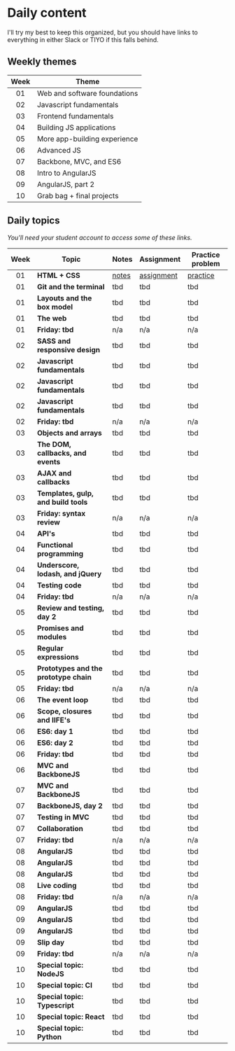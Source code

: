 # Daily content

I'll try my best to keep this organized, but you should have links to everything in either Slack or TIYO if this falls behind.

## Weekly themes

| Week  | Theme                         |
|:-----:|-------------------------------|
| 01    | Web and software foundations  |
| 02    | Javascript fundamentals       |
| 03    | Frontend fundamentals         |
| 04    | Building JS applications      |
| 05    | More app-building experience  |
| 06    | Advanced JS                   |
| 07    | Backbone, MVC, and ES6        |
| 08    | Intro to AngularJS            |
| 09    | AngularJS, part 2             |
| 10    | Grab bag + final projects     |

## Daily topics

*You'll need your student account to access some of these links.*

| Week  | Topic                                     | Notes                     | Assignment                    | Practice problem          |
|:-----:|-------------------------------------------|---------------------------|-------------------------------|---------------------------|
| 01    |  **HTML + CSS**                           | [notes][01a-notes]        | [assignment][01a-assignment]  | [practice][01a-practice]  |
| 01    |  **Git and the terminal**                 | tbd                       | tbd                           | tbd                       |
| 01    |  **Layouts and the box model**            | tbd                       | tbd                           | tbd                       |
| 01    |  **The web**                              | tbd                       | tbd                           | tbd                       |
| 01    |  **Friday: tbd**                          | n/a                       | n/a                           | n/a                       |
| 02    |  **SASS and responsive design**           | tbd                       | tbd                           | tbd                       |
| 02    |  **Javascript fundamentals**              | tbd                       | tbd                           | tbd                       |
| 02    |  **Javascript fundamentals**              | tbd                       | tbd                           | tbd                       |
| 02    |  **Javascript fundamentals**              | tbd                       | tbd                           | tbd                       |
| 02    |  **Friday: tbd**                          | n/a                       | n/a                           | n/a                       |
| 03    |  **Objects and arrays**                   | tbd                       | tbd                           | tbd                       |
| 03    |  **The DOM, callbacks, and events**       | tbd                       | tbd                           | tbd                       |
| 03    |  **AJAX and callbacks**                   | tbd                       | tbd                           | tbd                       |
| 03    |  **Templates, gulp, and build tools**     | tbd                       | tbd                           | tbd                       |
| 03    |  **Friday: syntax review**                | n/a                       | n/a                           | n/a                       |
| 04    |  **API's**                                | tbd                       | tbd                           | tbd                       |
| 04    |  **Functional programming**               | tbd                       | tbd                           | tbd                       |
| 04    |  **Underscore, lodash, and jQuery**       | tbd                       | tbd                           | tbd                       |
| 04    |  **Testing code**                         | tbd                       | tbd                           | tbd                       |
| 04    |  **Friday: tbd**                          | n/a                       | n/a                           | n/a                       |
| 05    |  **Review and testing, day 2**            | tbd                       | tbd                           | tbd                       |
| 05    |  **Promises and modules**                 | tbd                       | tbd                           | tbd                       |
| 05    |  **Regular expressions**                  | tbd                       | tbd                           | tbd                       |
| 05    |  **Prototypes and the prototype chain**   | tbd                       | tbd                           | tbd                       |
| 05    |  **Friday: tbd**                          | n/a                       | n/a                           | n/a                       |
| 06    |  **The event loop**                       | tbd                       | tbd                           | tbd                       |
| 06    |  **Scope, closures and IIFE's**           | tbd                       | tbd                           | tbd                       |
| 06    |  **ES6: day 1**                           | tbd                       | tbd                           | tbd                       |
| 06    |  **ES6: day 2**                           | tbd                       | tbd                           | tbd                       |
| 06    |  **Friday: tbd**                          | tbd                       | tbd                           | tbd                       |
| 06    |  **MVC and BackboneJS**                   | tbd                       | tbd                           | tbd                       |
| 07    |  **MVC and BackboneJS**                   | tbd                       | tbd                           | tbd                       |
| 07    |  **BackboneJS, day 2**                    | tbd                       | tbd                           | tbd                       |
| 07    |  **Testing in MVC**                       | tbd                       | tbd                           | tbd                       |
| 07    |  **Collaboration**                        | tbd                       | tbd                           | tbd                       |
| 07    |  **Friday: tbd**                          | n/a                       | n/a                           | n/a                       |
| 08    |  **AngularJS**                            | tbd                       | tbd                           | tbd                       |
| 08    |  **AngularJS**                            | tbd                       | tbd                           | tbd                       |
| 08    |  **AngularJS**                            | tbd                       | tbd                           | tbd                       |
| 08    |  **Live coding**                          | tbd                       | tbd                           | tbd                       |
| 08    |  **Friday: tbd**                          | n/a                       | n/a                           | n/a                       |
| 09    |  **AngularJS**                            | tbd                       | tbd                           | tbd                       |
| 09    |  **AngularJS**                            | tbd                       | tbd                           | tbd                       |
| 09    |  **AngularJS**                            | tbd                       | tbd                           | tbd                       |
| 09    |  **Slip day**                             | tbd                       | tbd                           | tbd                       |
| 09    |  **Friday: tbd**                          | n/a                       | n/a                           | n/a                       |
| 10    |  **Special topic: NodeJS**                | tbd                       | tbd                           | tbd                       |
| 10    |  **Special topic: CI**                    | tbd                       | tbd                           | tbd                       |
| 10    |  **Special topic: Typescript**            | tbd                       | tbd                           | tbd                       |
| 10    |  **Special topic: React**                 | tbd                       | tbd                           | tbd                       |
| 10    |  **Special topic: Python**                | tbd                       | tbd                           | tbd                       |


<!-- Week 1 references -->
[01a-notes]:        https://google.com  "Example"
[01a-assignment]:   https://google.com  "Example"
[01a-practice]:     https://google.com  "Example"